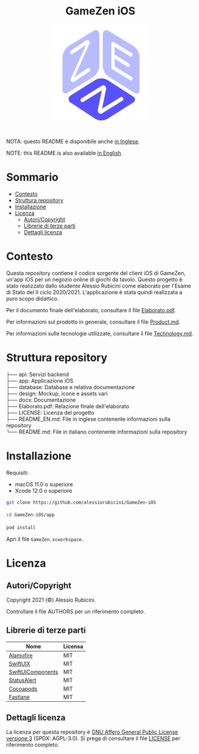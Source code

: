<h1 align="center">GameZen iOS</h1>

<div align="center" style="padding-top: 5x; padding-bottom: 30px;">
	<img width="256" height="256" src=".github/logo.png">
</div>

NOTA: questo README è disponibile anche [in Inglese](README_EN.md).

NOTE: this README is also available [in English](README_EN.md).

# Sommario

- [Contesto](#contesto)
- [Struttura repository](#struttura-repository)
- [Installazione](#installazione)
- [Licenza](#licenza)
	- [Autori/Copyright](#autori/copyright)
	- [Librerie di terze parti](#librerie-di-terze-parti)
	- [Dettagli licenza](#dettagli-licenza)


# Contesto
Questa repository contiene il codice sorgente del client iOS di GameZen, un'app iOS per un negozio online di giochi da tavolo. Questo progetto è stato realizzato dallo studente Alessio Rubicini come elaborato per l'Esame di Stato del II ciclo 2020/2021. L'applicazione è stata quindi realizzata a puro scopo didattico.

Per il documento finale dell'elaborato, consultare il file [Elaborato.pdf](./Elaborato.pdf).

Per informazioni sul prodotto in generale, consultare il file [Product.md](docs/Product.md).

Per informazioni sulle tecnologie utilizzate, consultare il file [Technology.md](docs/Technology.md).

# Struttura repository

├── api:                 Servizi backend<br>
├── app:                 Applicazione iOS<br>
├── database:            Database e relativa documentazione<br>
├── design:              Mockup, icone e assets vari<br>
├── docs:                Documentazione<br>
├── Elaborato.pdf:       Relazione finale dell'elaborato<br>
├── LICENSE:             Licenza del progetto<br>
├── README_EN.md:        File in inglese contenente informazioni sulla repository<br>
└── README.md:           File in italiano contenente informazioni sulla repository

# Installazione

Requisiti:
- macOS 11.0 o superiore
- Xcode 12.0 o superiore

```bash
git clone https://github.com/alessiorubicini/GameZen-iOS

cd GameZen-iOS/app

pod install
```

Apri il file `GameZen.xcworkspace`.


# Licenza

## Autori/Copyright

Copyright 2021 (©) Alessio Rubicini.

Controllare il file AUTHORS per un riferimento completo.


## Librerie di terze parti

| Nome                                                        | Licensa                   |
| ----------------------------------------------------------- | ------------------------- |
| [Alamofire](https://github.com/Alamofire/Alamofire)         | MIT                       |
| [SwiftUIX](https://github.com/SwiftUIX/SwiftUIX)			  | MIT                       |
| [SwiftUIComponents](https://github.com/alessiorubicini/SwiftUI-Components)                                    | MIT |
| [StatusAlert](https://github.com/LowKostKustomz/StatusAlert)			  | MIT                       |
| [Cocoapods](https://cocoapods.org/)                         | MIT                       |
| [Fastlane](https://fastlane.tools)                         | MIT                       |


## Dettagli licenza

La licenza per questa repository è [GNU Affero General Public License versione 3](https://www.gnu.org/licenses/agpl-3.0.html) (SPDX: AGPL-3.0). Si prega di consultare il file [LICENSE](LICENSE) per riferimento completo.